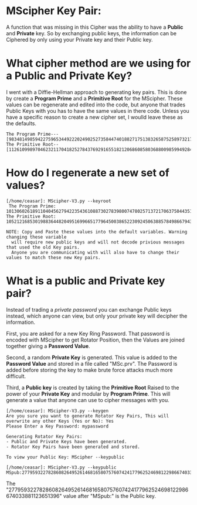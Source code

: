 # MScipher Key Pair: 
A function that was missing in this Cipher was the ability to have a <b>Public</b> and <b>Private</b> key. So by exchanging public keys, the information can be Ciphered by only using your Private key and their Public key.

# What cipher method are we using for a Public and Private Key? 
I went with a Diffie-Hellman approach to generating key pairs. This is done by create a <b>Program Prime</b> and a <b>Primitive Root</b> for the MScipher. These values can be regenerate and edited into the code, but anyone that trades Public Keys with you has to have the same values in there code. Unless you have a specific reason to create a new cipher set, I woulld leave these as the defaults.
```
The Program Prime---[98348149859422759653449222024902527358447401882717513832658752589732178323087]
The Primitive Root--[112610998970462321170418252784376929165518212068608580368800985994928452406337]
```

# How do I regenerate a new set of values? 
```
[/home/ceasar]: MScipher-V3.py --keyroot
 The Program Prime: 101306026189110404562794223543610887302783980074780257137217063750443517305487
The Primitive Root: 105212168530198836448204951699665177964500386522309245063885784986679433581131 

NOTE: Copy and Paste these values into the default variables. Warning changing these variable
  will require new public keys and will not decode privious messages that used the old Key pairs.
  Anyone you are communicating with will also have to change their values to match these new Key pairs.
```

# What is a public and Private key pair? 
Instead of trading a <i>private password</i> you can exchange Public keys instead, which anyone can view, but only your private key will decipher the information. 

First, you are asked for a new Key Ring Password. That password is encoded with MScipher to get Rotator Position, then the Values are joined together
giving a <b>Password Value</b>. 

Second, a random <b>Private Key</b> is generated. This value is added to the <b>Password Value</b> and stored in a file called "MSc.prv". The Password is added before storing the key to make brute force attacks much more difficult. 

Third, a <b>Public key</b> is created by taking the <b>Primitive Root</b> Raised to the power of your <b>Private Key</b> and modular by <b>Program Prime</b>. This will generate a value that anyone can use to cipher messages with you.
```
[/home/ceasar]: MScipher-V3.py --keygen
Are you sure you want to generate Rotator Key Pairs, This will overwrite any other Keys (Yes or No): Yes
Please Enter a Key Password: mypassword

Generating Rotator Key Pairs:
- Public and Private Keys have been generated.
- Rotator Key Pairs have been generated and stored.

To view your Public Key: MScipher --keypublic

[/home/ceasar]: MScipher-V3.py --keypublic
MSpub:27795932278286082649526146816580757607424177962524698122986674033881123651396

```
The "27795932278286082649526146816580757607424177962524698122986674033881123651396" value after "MSpub:" is the Public key.


